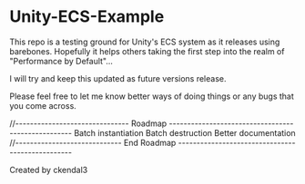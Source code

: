 # Unity-ECS-Example
This repo is a testing ground for Unity's ECS system as it releases using barebones. 
Hopefully it helps others taking the first step into the realm of "Performance by Default"...

I will try and keep this updated as future versions release. 

Please feel free to let me know better ways of doing things or any bugs that you come across.

//------------------------------- Roadmap ---------------------------------------------------
Batch instantiation 
Batch destruction
Better documentation
//----------------------------- End Roadmap -------------------------------------------------


Created by ckendal3
